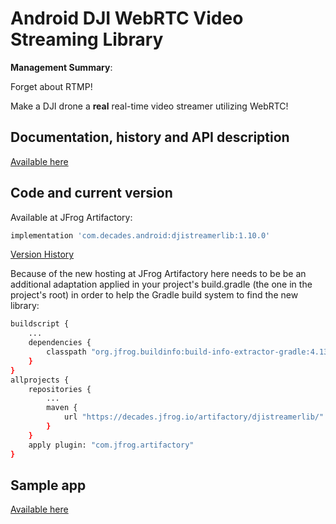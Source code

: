 # Android DJI WebRTC Video Streaming Library

**Management Summary**:

Forget about RTMP!

Make a DJI drone a **real** real-time video streamer utilizing WebRTC!

## Documentation, history and API description

[Available here](https://github.com/neilyoung/djistreamerlib/wiki)

## Code and current version

Available at JFrog Artifactory:

```bash
implementation 'com.decades.android:djistreamerlib:1.10.0'
```

[Version History](https://github.com/neilyoung/djistreamerlib/wiki/Version-history)

Because of the new hosting at JFrog Artifactory here needs to be be an additional adaptation applied in your project's build.gradle (the one in the project's root) in order to help the Gradle build system to find the new library:

```bash
buildscript {
    ...
    dependencies {
        classpath "org.jfrog.buildinfo:build-info-extractor-gradle:4.13.0"
    }
}
allprojects {
    repositories {
        ...
        maven {
            url "https://decades.jfrog.io/artifactory/djistreamerlib/"
        }
    }
    apply plugin: "com.jfrog.artifactory"
}

```

## Sample app

[Available here](https://github.com/neilyoung/android-videostreamdecodingsample-webrtc)
